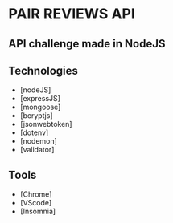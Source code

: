 # PAIR REVIEWS API

## API challenge made in NodeJS

## Technologies

* [nodeJS]
* [expressJS]
* [mongoose]
* [bcryptjs]
* [jsonwebtoken]
* [dotenv]
* [nodemon]
* [validator]

## Tools

* [Chrome]
* [VScode]
* [Insomnia]
